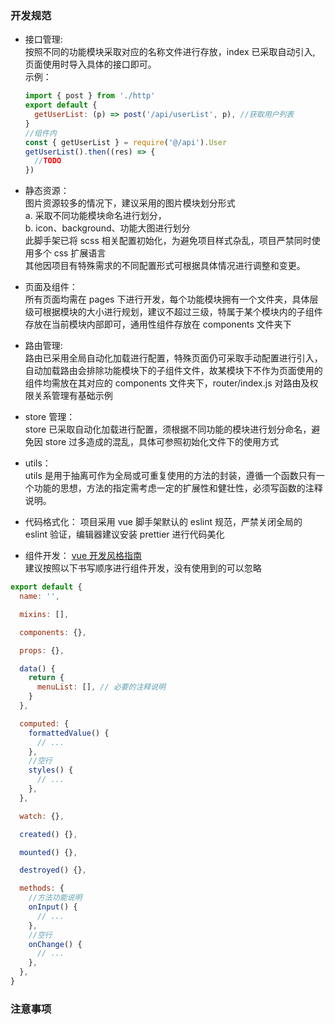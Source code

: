 ### 开发规范

- 接口管理:  
  按照不同的功能模块采取对应的名称文件进行存放，index 已采取自动引入, 页面使用时导入具体的接口即可。  
   示例：

  ```js
  import { post } from './http'
  export default {
    getUserList: (p) => post('/api/userList', p), //获取用户列表
  }
  //组件内
  const { getUserList } = require('@/api').User
  getUserList().then((res) => {
    //TODO
  })
  ```

- 静态资源：  
  图片资源较多的情况下，建议采用的图片模块划分形式  
  a. 采取不同功能模块命名进行划分，  
  b. icon、background、功能大图进行划分  
  此脚手架已将 scss 相关配置初始化，为避免项目样式杂乱，项目严禁同时使用多个 css 扩展语言  
  其他因项目有特殊需求的不同配置形式可根据具体情况进行调整和变更。

- 页面及组件：  
  所有页面均需在 pages 下进行开发，每个功能模块拥有一个文件夹，具体层级可根据模块的大小进行规划，建议不超过三级，特属于某个模块内的子组件存放在当前模块内部即可，通用性组件存放在 components 文件夹下

- 路由管理:  
  路由已采用全局自动化加载进行配置，特殊页面仍可采取手动配置进行引入，自动加载路由会排除功能模块下的子组件文件，故某模块下不作为页面使用的组件均需放在其对应的 components 文件夹下，router/index.js 对路由及权限关系管理有基础示例

- store 管理：  
  store 已采取自动化加载进行配置，须根据不同功能的模块进行划分命名，避免因 store 过多造成的混乱，具体可参照初始化文件下的使用方式

- utils：  
  utils 是用于抽离可作为全局或可重复使用的方法的封装，遵循一个函数只有一个功能的思想，方法的指定需考虑一定的扩展性和健壮性，必须写函数的注释说明。

- 代码格式化：
  项目采用 vue 脚手架默认的 eslint 规范，严禁关闭全局的 eslint 验证，编辑器建议安装 prettier 进行代码美化
- 组件开发： [vue 开发风格指南](https://cn.vuejs.org/v2/style-guide/)  
  建议按照以下书写顺序进行组件开发，没有使用到的可以忽略

```js
export default {
  name: '',

  mixins: [],

  components: {},

  props: {},

  data() {
    return {
      menuList: [], // 必要的注释说明
    }
  },

  computed: {
    formattedValue() {
      // ...
    },
    //空行
    styles() {
      // ...
    },
  },

  watch: {},

  created() {},

  mounted() {},

  destroyed() {},

  methods: {
    //方法功能说明
    onInput() {
      // ...
    },
    //空行
    onChange() {
      // ...
    },
  },
}
```

### 注意事项
